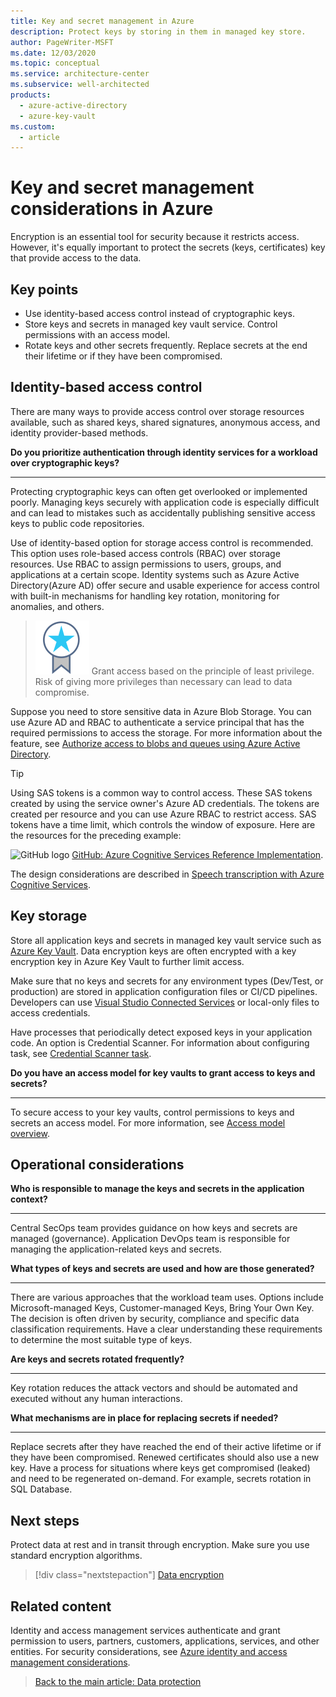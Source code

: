 ```yaml
---
title: Key and secret management in Azure
description: Protect keys by storing in them in managed key store.
author: PageWriter-MSFT
ms.date: 12/03/2020
ms.topic: conceptual
ms.service: architecture-center
ms.subservice: well-architected
products:
  - azure-active-directory
  - azure-key-vault
ms.custom:
  - article
---
```


# Key and secret management considerations in Azure

Encryption is an essential tool for security because it restricts access. However, it's equally important to protect the secrets (keys, certificates) key that provide access to the data. 

## Key points
- Use identity-based access control instead of cryptographic keys.
- Store keys and secrets in managed key vault service. Control permissions with an access model.
- Rotate keys and other secrets frequently. Replace secrets at the end their lifetime or if they have been compromised.

## Identity-based access control

There are many ways to provide access control over storage resources available, such as shared keys, shared signatures, anonymous access, and identity provider-based methods. 

**Do you prioritize authentication through identity services for a workload over cryptographic keys?**
***
Protecting cryptographic keys can often get overlooked or implemented poorly. Managing keys securely with application code is especially difficult and can lead to mistakes such as accidentally publishing sensitive access keys to public code repositories.

Use of identity-based option for storage access control is recommended. This option uses role-based access controls (RBAC) over storage resources. Use RBAC to assign permissions to users, groups, and applications at a certain scope. Identity systems such as Azure Active Directory(Azure AD) offer secure and usable experience for access control with built-in mechanisms for handling key rotation, monitoring for anomalies, and others.

> ![Task](../../_images/i-best-practices.svg) 
> Grant access based on the principle of least privilege. Risk of giving more privileges than necessary can lead to data compromise.

Suppose you need to store sensitive data in Azure Blob Storage. You can use Azure AD and RBAC to authenticate a service principal that has the required permissions to access the storage. For more information about the feature, see [Authorize access to blobs and queues using Azure Active Directory](/azure/storage/common/storage-auth-aad).

> [!TIP]
> Using SAS tokens is a common way to control access. These SAS tokens created by using the service owner's Azure AD credentials. The tokens are created per resource and you can use Azure RBAC to restrict access. SAS tokens have a time limit, which controls the window of exposure. 
> Here are the resources for the preceding example:
>
> ![GitHub logo](../../_images/github.svg) [GitHub: Azure Cognitive Services Reference Implementation](https://github.com/mspnp/cognitive-services-reference-implementation).
>
> The design considerations are described in [Speech transcription with Azure Cognitive Services](/azure/architecture/reference-architectures/ai/speech-ai-ingestion).



## Key storage

Store all application keys and secrets in managed key vault service such as [Azure Key Vault](/azure/key-vault/general/overview). Data encryption keys are often encrypted with a key encryption key in Azure Key Vault to further limit access.

Make sure that no keys and secrets for any environment types (Dev/Test, or production) are stored in application configuration files or CI/CD pipelines. Developers can use [Visual Studio Connected Services](/azure/key-vault/general/vs-key-vault-add-connected-service) or local-only files to access credentials.

Have processes that periodically detect exposed keys in your application code. An option is Credential Scanner. For information about configuring task, see [Credential Scanner task](/azure/security/develop/security-code-analysis-customize#credential-scanner-task).

**Do you have an access model for key vaults to grant access to keys and secrets?**
***
To secure access to your key vaults, control permissions to keys and secrets an access model. For more information, see [Access model overview](/azure/key-vault/general/secure-your-key-vault#access-model-overview).


## Operational considerations

**Who is responsible to manage the keys and secrets in the application context?**
***

Central SecOps team provides guidance on how keys and secrets are managed (governance). Application DevOps team is responsible for managing the application-related keys and secrets.

**What types of keys and secrets are used and how are those generated?**
***
There are various approaches that the workload team uses. Options include Microsoft-managed Keys, Customer-managed Keys, Bring Your Own Key. The decision is often driven by security, compliance and specific data classification requirements. Have a clear understanding these requirements to determine the most suitable type of keys. 

**Are keys and secrets rotated frequently?**
***
Key rotation reduces the attack vectors and should be automated and executed without any human interactions.

**What mechanisms are in place for replacing secrets if needed?**
***
Replace secrets after they have reached the end of their active lifetime or if they have been compromised. Renewed certificates should also use a new key. Have a process for situations where keys get compromised (leaked) and need to be regenerated on-demand. For example, secrets rotation in SQL Database.


## Next steps
Protect data at rest and in transit through encryption. Make sure you use standard encryption algorithms. 

> [!div class="nextstepaction"]
> [Data encryption ](design-storage-encryption.md)


## Related content

Identity and access management services authenticate and grant permission to users, partners, customers, applications, services, and other entities. For security considerations, see [Azure identity and access management considerations](design-identity.md).

> [Back to the main article: Data protection](design-storage.md)
